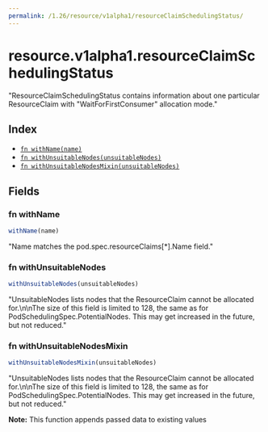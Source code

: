 ```yaml
---
permalink: /1.26/resource/v1alpha1/resourceClaimSchedulingStatus/
---
```


# resource.v1alpha1.resourceClaimSchedulingStatus

"ResourceClaimSchedulingStatus contains information about one particular ResourceClaim with \"WaitForFirstConsumer\" allocation mode."

## Index

* [`fn withName(name)`](#fn-withname)
* [`fn withUnsuitableNodes(unsuitableNodes)`](#fn-withunsuitablenodes)
* [`fn withUnsuitableNodesMixin(unsuitableNodes)`](#fn-withunsuitablenodesmixin)

## Fields

### fn withName

```ts
withName(name)
```

"Name matches the pod.spec.resourceClaims[*].Name field."

### fn withUnsuitableNodes

```ts
withUnsuitableNodes(unsuitableNodes)
```

"UnsuitableNodes lists nodes that the ResourceClaim cannot be allocated for.\n\nThe size of this field is limited to 128, the same as for PodSchedulingSpec.PotentialNodes. This may get increased in the future, but not reduced."

### fn withUnsuitableNodesMixin

```ts
withUnsuitableNodesMixin(unsuitableNodes)
```

"UnsuitableNodes lists nodes that the ResourceClaim cannot be allocated for.\n\nThe size of this field is limited to 128, the same as for PodSchedulingSpec.PotentialNodes. This may get increased in the future, but not reduced."

**Note:** This function appends passed data to existing values